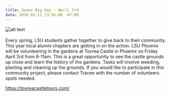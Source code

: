 ```yaml
---
title: Geaux Big Day - April 3rd
date: 2020-02-11 13:56:00 -07:00
---
```


![alt text](https://lsu-phoenix-alumni.github.io/assets/img/TovreaCastle.jpg)  
<br>
Every spring, LSU students gather together to give back to their community. This year local alumni chapters are getting in on the action. LSU Phoenix will be volunteering in the gardens at Tovrea Castle in Phoenix on Friday April 3rd from 8-11am. This is a great opportunity to see the castle grounds up close and learn the history of the gardens. Tasks will involve weeding, planting and cleaning up the grounds. If you would like to participate in this community project, please contact Tracee with the number of volunteers spots needed. 

https://tovreacastletours.com/